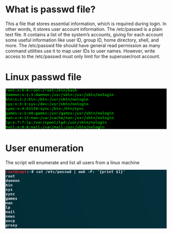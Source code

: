 # What is passwd file?

This a file that stores essential information, which is required during login. In other words, it stores user account information. The /etc/passwd is a plain text file. It contains a list of the system’s accounts, giving for each account some useful information like user ID, group ID, home directory, shell, and more. The /etc/passwd file should have general read permission as many command utilities use it to map user IDs to user names. However, write access to the /etc/passwd must only limit for the superuser/root account. 

# Linux passwd file

![](https://github.com/securityinmind365/Passwd/blob/main/passwd.png)


# User enumeration 

The script will enumerate and list all users from a linux machine 

![](https://github.com/securityinmind365/Passwd/blob/main/script.png)
